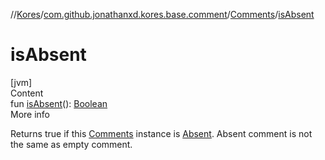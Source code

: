 //[Kores](../../index.md)/[com.github.jonathanxd.kores.base.comment](../index.md)/[Comments](index.md)/[isAbsent](is-absent.md)



# isAbsent  
[jvm]  
Content  
fun [isAbsent](is-absent.md)(): [Boolean](https://kotlinlang.org/api/latest/jvm/stdlib/kotlin/-boolean/index.html)  
More info  


Returns true if this [Comments](index.md) instance is [Absent](-companion/-absent.md). Absent comment is not the same as empty comment.

  



